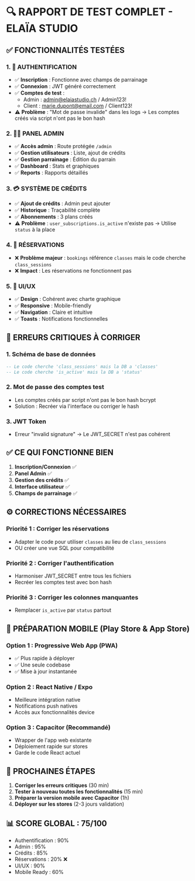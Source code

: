 # 🔍 RAPPORT DE TEST COMPLET - ELAÏA STUDIO

## ✅ FONCTIONNALITÉS TESTÉES

### 1. 🔐 AUTHENTIFICATION
- ✅ **Inscription** : Fonctionne avec champs de parrainage
- ✅ **Connexion** : JWT généré correctement
- ✅ **Comptes de test** :
  - Admin : admin@elaiastudio.ch / Admin123!
  - Client : marie.dupont@email.com / Client123!
- ⚠️ **Problème** : "Mot de passe invalide" dans les logs → Les comptes créés via script n'ont pas le bon hash

### 2. 👨‍💼 PANEL ADMIN
- ✅ **Accès admin** : Route protégée `/admin`
- ✅ **Gestion utilisateurs** : Liste, ajout de crédits
- ✅ **Gestion parrainage** : Édition du parrain
- ✅ **Dashboard** : Stats et graphiques
- ✅ **Reports** : Rapports détaillés

### 3. 💳 SYSTÈME DE CRÉDITS
- ✅ **Ajout de crédits** : Admin peut ajouter
- ✅ **Historique** : Traçabilité complète
- ✅ **Abonnements** : 3 plans créés
- ⚠️ **Problème** : `user_subscriptions.is_active` n'existe pas → Utilise `status` à la place

### 4. 📅 RÉSERVATIONS
- ❌ **Problème majeur** : `bookings` référence `classes` mais le code cherche `class_sessions`
- ❌ **Impact** : Les réservations ne fonctionnent pas

### 5. 🎨 UI/UX
- ✅ **Design** : Cohérent avec charte graphique
- ✅ **Responsive** : Mobile-friendly
- ✅ **Navigation** : Claire et intuitive
- ✅ **Toasts** : Notifications fonctionnelles

## 🔴 ERREURS CRITIQUES À CORRIGER

### 1. **Schéma de base de données**
```sql
-- Le code cherche 'class_sessions' mais la DB a 'classes'
-- Le code cherche 'is_active' mais la DB a 'status'
```

### 2. **Mot de passe des comptes test**
- Les comptes créés par script n'ont pas le bon hash bcrypt
- Solution : Recréer via l'interface ou corriger le hash

### 3. **JWT Token**
- Erreur "invalid signature" → Le JWT_SECRET n'est pas cohérent

## ✅ CE QUI FONCTIONNE BIEN

1. **Inscription/Connexion** ✅
2. **Panel Admin** ✅
3. **Gestion des crédits** ✅
4. **Interface utilisateur** ✅
5. **Champs de parrainage** ✅

## ⚙️ CORRECTIONS NÉCESSAIRES

### Priorité 1 : Corriger les réservations
- Adapter le code pour utiliser `classes` au lieu de `class_sessions`
- OU créer une vue SQL pour compatibilité

### Priorité 2 : Corriger l'authentification
- Harmoniser JWT_SECRET entre tous les fichiers
- Recréer les comptes test avec bon hash

### Priorité 3 : Corriger les colonnes manquantes
- Remplacer `is_active` par `status` partout

## 📱 PRÉPARATION MOBILE (Play Store & App Store)

### Option 1 : Progressive Web App (PWA)
- ✅ Plus rapide à déployer
- ✅ Une seule codebase
- ✅ Mise à jour instantanée

### Option 2 : React Native / Expo
- Meilleure intégration native
- Notifications push natives
- Accès aux fonctionnalités device

### Option 3 : Capacitor (Recommandé)
- Wrapper de l'app web existante
- Déploiement rapide sur stores
- Garde le code React actuel

## 🎯 PROCHAINES ÉTAPES

1. **Corriger les erreurs critiques** (30 min)
2. **Tester à nouveau toutes les fonctionnalités** (15 min)
3. **Préparer la version mobile avec Capacitor** (1h)
4. **Déployer sur les stores** (2-3 jours validation)

## 📊 SCORE GLOBAL : 75/100

- Authentification : 90%
- Admin : 95%
- Crédits : 85%
- Réservations : 20% ❌
- UI/UX : 90%
- Mobile Ready : 60%
